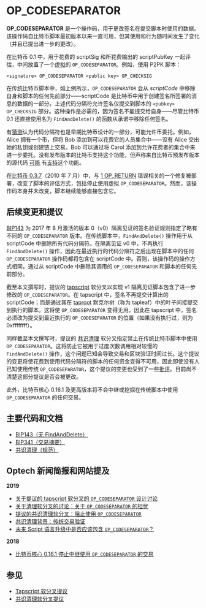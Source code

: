 # OP\_CODESEPARATOR

**OP\_CODESEPARATOR** 是一个操作码，用于更改签名在提交脚本时使用的数据。该操作码自比特币脚本最初版本以来一直可用，但其使用和行为随时间发生了变化（并且已提出进一步的更改）。

在比特币 0.1 中，用于花费的 scriptSig 和所花费输出的 scriptPubKey 一起评估，中间放置了一个[虚拟](https://github.com/trottier/original-bitcoin/blob/master/src/script.cpp#L1108)的 `OP_CODESEPARATOR`。例如，使用 P2PK 脚本：

`<signature> OP_CODESEPARATOR <public key> OP_CHECKSIG`

在传统比特币脚本中，如上例所示，`OP_CODESEPARATOR` 会从 _scriptCode_ 中移除自身和脚本的任何先前部分——scriptCode 是比特币中用于创建签名所签署的消息的数据的一部分。上述代码分隔符允许签名仅提交到脚本的 `<pubkey> OP_CHECKSIG` 部分。这种操作是必需的，因为签名不能提交给自身——尽管比特币 0.1 还直接使用名为 `FindAndDelete()` 的函数从承诺中移除任何签名。

有[猜测](https://bitcointalk.org/index.php?topic=255145.msg2773654#msg2773654)认为代码分隔符也是早期比特币设计的一部分，可能允许币委托。例如，Alice 拥有一个币，但将 Bob 添加到可以花费它的人员集合中——没有 Alice 交出她的私钥或创建链上交易。Bob 可以通过将 Carol 添加到允许花费者的集合中来进一步委托。没有发布版本的比特币支持这个功能，但声称来自比特币预发布版本的源代码 [可能](https://bitcointalk.org/index.php?topic=382374.msg4108968#msg4108968) 有[支持](https://bitcointalk.org/index.php?topic=382374.msg4109755#msg4109755)这个功能。

在[比特币 0.3.7](https://github.com/bitcoin/bitcoin/commit/6ff5f718b6a67797b2b3bab8905d607ad216ee21#diff-8458adcedc17d046942185cb709ff5c3L1135)（2010 年 7 月）中，与 [1 OP\_RETURN](https://bitcoin.stackexchange.com/questions/38037/what-is-the-1-return-bug) 错误相关的一个修复被部署，改变了脚本的评估方式，包括停止使用虚拟 `OP_CODESEPARATOR`。然而，该操作码本身并未改变，脚本继续能够直接包含它。

## 后续变更和提议

[BIP143](https://github.com/bitcoin/bips/blob/master/bip-0143.mediawiki) 为 2017 年 8 月激活的版本 0（v0）隔离见证的签名验证规则指定了略有不同的 `OP_CODESEPARATOR` 版本。在传统脚本中，`FindAndDelete()` 操作用于从 scriptCode 中删除所有代码分隔符。在隔离见证 v0 中，不再执行 `FindAndDelete()` 操作，因此在最近执行的代码分隔符之后出现在脚本中的任何 `OP_CODESEPARATOR` 操作码都将包含在 scriptCode 中。否则，该操作码的操作方式相同，通过从 scriptCode 中删除其调用的 `OP_CODESEPARATOR` 和脚本的任何先前部分。

截至本文撰写时，提议的 [tapscript](https://bitcoinops.org/en/topics/tapscript/) 软分叉以实现 v1 隔离见证脚本包含了进一步修改的 `OP_CODESEPARATOR`。在 tapscript 中，签名不再提交计算出的 scriptCode；而是通过其在 [taproot](https://bitcoinops.org/en/topics/taproot/) 默克尔树（称为 tapleaf）中的叶子间接提交到执行的脚本。这将使 `OP_CODESEPARATOR` 变得无用，因此在 tapscript 中，签名必须改为提交到最近执行的 `OP_CODESEPARATOR` 的位置（如果没有执行过，则为 0xffffffff）。

同样截至本文撰写时，提议的 [共识清理](https://bitcoinops.org/en/topics/consensus-cleanup-soft-fork/) 软分叉指定禁止在传统比特币脚本中使用 `OP_CODESEPARATOR`。这将防止它被用于过度次数调用相对较慢的 `FindAndDelete()` 操作，这个问题已知会导致交易和区块验证时间过长。这个提议的变更将使花费到使用代码分隔符的脚本的任何资金变得不可用，因此即使没有人已知使用传统 `OP_CODESEPARATOR`，这个提议的变更也受到了一些[批评](https://bitcoinops.org/en/newsletters/2019/03/12/#cleanup-soft-fork-proposal-discussion)。目前尚不清楚这部分提议是否会被更改。

此外，比特币核心 0.16.1 及更高版本将不会中继或挖掘在传统脚本中使用 `OP_CODESEPARATOR` 的任何交易。

## 主要代码和文档

* [BIP143（无 FindAndDelete）](https://github.com/bitcoin/bips/blob/master/bip-0143.mediawiki#No\_FindAndDelete)
* [BIP341（交易摘要）](https://github.com/bitcoin/bips/blob/master/bip-0341.mediawiki#common-signature-message)
* [共识清理（规范）](https://github.com/TheBlueMatt/bips/blob/cleanup-softfork/bip-XXXX.mediawiki#Specification)

## Optech 新闻简报和网站提及

**2019**

* [关于提议的 tapscript 软分叉的 `OP_CODESEPARATOR` 设计讨论](https://bitcoinops.org/en/newsletters/2019/12/04/#continued-schnorr-taproot-discussion)
* [关于清理软分叉的讨论：关于 `OP_CODESEPARATOR` 的担忧](https://bitcoinops.org/en/newsletters/2019/03/12/#cleanup-soft-fork-proposal-discussion)
* [提议的共识清理软分叉：阻止使用 `OP_CODESEPARATOR`](https://bitcoinops.org/en/newsletters/2019/03/05/#prevent-use-of-op-codeseparator-and-findanddelete-in-legacy-transactions)
* [共识清理背景：传统交易验证](https://bitcoinops.org/en/newsletters/2019/03/05/#legacy-transaction-verification)
* [未来 Script 语言升级中是否应该包含 `OP_CODESEPARATOR`？](https://bitcoinops.org/en/newsletters/2019/01/08/#continued-sighash-discussion)

**2018**

* [比特币核心 0.16.1 停止中继使用 `OP_CODESEPARATOR` 的交易](https://bitcoinops.org/en/newsletters/2018/06/08/#check-for-use-of-the-codeseparator-opcode)

## 参见

* [Tapscript 软分叉提议](https://bitcoinops.org/en/topics/tapscript/)
* [共识清理软分叉提议](https://bitcoinops.org/en/topics/consensus-cleanup-soft-fork/)
